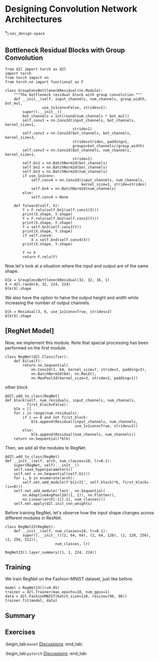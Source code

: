 # Designing Convolution Network Architectures
:label:`sec_design-space`



## Bottleneck Residual Blocks with Group Convolution

```{.python .input  n=1}
from d2l import torch as d2l
import torch
from torch import nn
from torch.nn import functional as F

class GroupConvBottleneckResidual(nn.Module):
    """The bottleneck residual block with group convolution."""
    def __init__(self, input_channels, num_channels, group_width, bot_mul,
                 use_1x1conv=False, strides=1):
        super().__init__()
        bot_channels = int(round(num_channels * bot_mul))
        self.conv1 = nn.Conv2d(input_channels, bot_channels, kernel_size=1,
                               stride=1)
        self.conv2 = nn.Conv2d(bot_channels, bot_channels, kernel_size=3,
                               stride=strides, padding=1,
                               groups=bot_channels//group_width)
        self.conv3 = nn.Conv2d(bot_channels, num_channels, kernel_size=1,
                               stride=1)
        self.bn1 = nn.BatchNorm2d(bot_channels)
        self.bn2 = nn.BatchNorm2d(bot_channels)
        self.bn3 = nn.BatchNorm2d(num_channels)
        if use_1x1conv:
            self.conv4 = nn.Conv2d(input_channels, num_channels,
                                   kernel_size=1, stride=strides)
            self.bn4 = nn.BatchNorm2d(num_channels)
        else:
            self.conv4 = None
        
    def forward(self, X):
        Y = F.relu(self.bn1(self.conv1(X)))
        print(X.shape, Y.shape)
        Y = F.relu(self.bn2(self.conv2(Y)))
        print(X.shape, Y.shape)
        Y = self.bn3(self.conv3(Y))
        print(X.shape, Y.shape)
        if self.conv4:
            X = self.bn4(self.conv4(X))
        print(X.shape, Y.shape)
            
        Y += X
        return F.relu(Y)
```

Now let's look at a situation where the input and output are of the same shape.

```{.python .input  n=2}
blk = GroupConvBottleneckResidual(32, 32, 16, 1)
X = d2l.randn(4, 32, 224, 224)
blk(X).shape
```

We also have the option to halve the output height and width while increasing the number of output channels.

```{.python .input  n=3}
blk = Residual(3, 6, use_1x1conv=True, strides=2)
blk(X).shape
```

## [**RegNet Model**]

Now, we implement this module. Note that special processing has been performed on the first module.

```{.python .input  n=4}
class RegNet(d2l.Classifier):
    def b1(self):
        return nn.Sequential(
            nn.Conv2d(1, 64, kernel_size=7, stride=2, padding=3),
            nn.BatchNorm2d(64), nn.ReLU(),
            nn.MaxPool2d(kernel_size=3, stride=2, padding=1))
```

other block

```{.python .input  n=5}
@d2l.add_to_class(RegNet)
def block(self, num_residuals, input_channels, num_channels,
          first_block=False):
    blk = []
    for i in range(num_residuals):
        if i == 0 and not first_block:
            blk.append(Residual(input_channels, num_channels,
                                use_1x1conv=True, strides=2))
        else:
            blk.append(Residual(num_channels, num_channels))
    return nn.Sequential(*blk)
```

Then, we add all the modules to RegNet.

```{.python .input  n=6}
@d2l.add_to_class(RegNet)
def __init__(self, arch, num_classes=10, lr=0.1):
    super(RegNet, self).__init__()
    self.save_hyperparameters()
    self.net = nn.Sequential(self.b1())
    for i, b in enumerate(arch):
        self.net.add_module(f'b{i+2}', self.block(*b, first_block=(i==0)))
    self.net.add_module('last', nn.Sequential(
        nn.AdaptiveAvgPool2d((1, 1)), nn.Flatten(),
        nn.Linear(arch[-1][-1], num_classes)))
    self.net.apply(d2l.init_cnn_weights)
```

Before training RegNet, let's observe how the input shape changes across different modules in ResNet.

```{.python .input  n=7}
class RegNet23(RegNet):
    def __init__(self, num_classes=10, lr=0.1):
        super().__init__(((2, 64, 64), (2, 64, 128), (2, 128, 256), (2, 256, 512)),
                       num_classes, lr)
```

```{.python .input  n=8}
RegNet23().layer_summary((1, 1, 224, 224))
```

## Training

We train RegNet on the Fashion-MNIST dataset, just like before.

```{.python .input  n=9}
model = RegNet23(lr=0.05)
trainer = d2l.Trainer(max_epochs=10, num_gpus=1)
data = d2l.FashionMNIST(batch_size=128, resize=(96, 96))
trainer.fit(model, data)
```

## Summary




## Exercises



:begin_tab:`mxnet`
[Discussions](https://discuss.d2l.ai/t/)
:end_tab:

:begin_tab:`pytorch`
[Discussions](https://discuss.d2l.ai/t/)
:end_tab:
